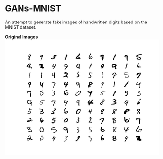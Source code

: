 # GANs-MNIST
An attempt to generate fake images of handwritten digits based on the MNIST dataset. 

**Original Images**
![Alt Text](https://github.com/TheNush/GANs-MNIST/blob/master/original_images.png)
